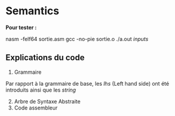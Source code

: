 # Semantics

**Pour tester :**

nasm -felf64 sortie.asm
gcc -no-pie sortie.o
./a.out *inputs*


## Explications du code

1. Grammaire

Par rapport à la grammaire de base, les *lhs* (Left hand side) ont été introduits ainsi que les *string*

2. Arbre de Syntaxe Abstraite
3. Code assembleur
